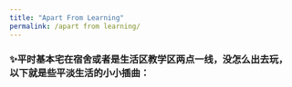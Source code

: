```yaml
---
title: "Apart From Learning"
permalink: /apart from learning/
---
```


### ✨平时基本宅在宿舍或者是生活区教学区两点一线，没怎么出去玩，以下就是些平淡生活的小小插曲：

